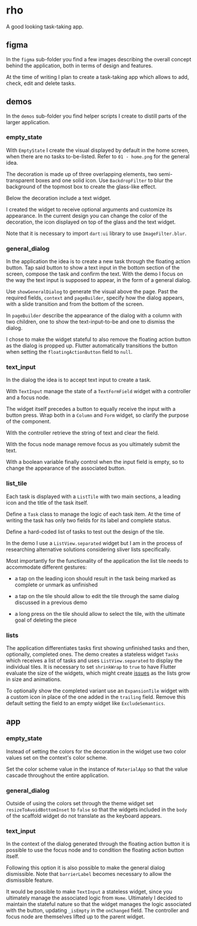 # rho

A good looking task-taking app.

## figma

In the `figma` sub-folder you find a few images describing the overall concept behind the application, both in terms of design and features.

At the time of writing I plan to create a task-taking app which allows to add, check, edit and delete tasks.

## demos

In the `demos` sub-folder you find helper scripts I create to distill parts of the larger application.

### empty_state

With `EmptyState` I create the visual displayed by default in the home screen, when there are no tasks to-be-listed. Refer to `01 - home.png` for the general idea.

The decoration is made up of three overlapping elements, two semi-transparent boxes and one solid icon. Use `BackdropFilter` to blur the background of the topmost box to create the glass-like effect.

Below the decoration include a text widget.

I created the widget to receive optional arguments and customize its appearance. In the current design you can change the color of the decoration, the icon displayed on top of the glass and the text widget.

Note that it is necessary to import `dart:ui` library to use `ImageFilter.blur`.

### general_dialog

In the application the idea is to create a new task through the floating action button. Tap said button to show a text input in the bottom section of the screen, compose the task and confirm the text. With the demo I focus on the way the text input is supposed to appear, in the form of a general dialog.

Use `showGeneralDialog` to generate the visual above the page. Past the required fields, `context` and `pageBuilder`, specify how the dialog appears, with a slide transition and from the bottom of the screen.

In `pageBuilder` describe the appearance of the dialog with a column with two children, one to show the text-input-to-be and one to dismiss the dialog.

I chose to make the widget stateful to also remove the floating action button as the dialog is propped up. Flutter automatically transitions the button when setting the `floatingActionButton` field to `null`.

### text_input

In the dialog the idea is to accept text input to create a task.

With `TextInput` manage the state of a `TextFormField` widget with a controller and a focus node.

The widget itself precedes a button to equally receive the input with a button press. Wrap both in a `Column` and `Form` widget, so clarify the purpose of the component.

With the controller retrieve the string of text and clear the field.

With the focus node manage remove focus as you ultimately submit the text.

With a boolean variable finally control when the input field is empty, so to change the appearance of the associated button.

### list_tile

Each task is displayed with a `ListTile` with two main sections, a leading icon and the title of the task itself.

Define a `Task` class to manage the logic of each task item. At the time of writing the task has only two fields for its label and complete status.

Define a hard-coded list of tasks to test out the design of the tile.

In the demo I use a `ListView.separated` widget but I am in the process of researching alternative solutions considering sliver lists specifically.

Most importantly for the functionality of the application the list tile needs to accommodate different gestures:

- a tap on the leading icon should result in the task being marked as complete or unmark as unfinished

- a tap on the tile should allow to edit the tile through the same dialog discussed in a previous demo

- a long press on the tile should allow to select the tile, with the ultimate goal of deleting the piece

### lists

The application differentiates tasks first showing unfinished tasks and then, optionally, completed ones. The demo creates a stateless widget `Tasks` which receives a list of tasks and uses `ListView.separated` to display the individual tiles. It is necessary to set `shrinkWrap` to `true` to have Flutter evaluate the size of the widgets, which might create [issues](https://api.flutter.dev/flutter/widgets/ScrollView/shrinkWrap.html) as the lists grow in size and animations.

To optionally show the completed variant use an `ExpansionTile` widget with a custom icon in place of the one added in the `trailing` field. Remove this default setting the field to an empty widget like `ExcludeSemantics`.

## app

### empty_state

Instead of setting the colors for the decoration in the widget use two color values set on the context's color scheme.

Set the color scheme value in the instance of `MaterialApp` so that the value cascade throughout the entire application.

### general_dialog

Outside of using the colors set through the theme widget set `resizeToAvoidBottomInset` to `false` so that the widgets included in the `body` of the scaffold widget do not translate as the keyboard appears.

### text_input

In the context of the dialog generated through the floating action button it is possible to use the focus node and to condition the floating action button itself.

Following this option it is also possible to make the general dialog dismissible. Note that `barrierLabel` becomes necessary to allow the dismissible feature.

It would be possible to make `TextInput` a stateless widget, since you ultimately manage the associated logic from `Home`. Ultimately I decided to maintain the stateful nature so that the widget manages the logic associated with the button, updating `_isEmpty` in the `onChanged` field. The controller and focus node are themselves lifted up to the parent widget.
